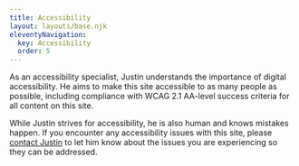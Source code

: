 ```yaml
---
title: Accessibility
layout: layouts/base.njk
eleventyNavigation:
  key: Accessibility
  order: 5
---
```

As an accessibility specialist, Justin understands the importance of digital accessibility. He aims to make this site accessible to as many people as possible, including compliance with WCAG 2.1 AA-level success criteria for all content on this site.

While Justin strives for accessibility, he is also human and knows mistakes happen. If you encounter any accessibility issues with this site, please [contact Justin](/contact) to let him know about the issues you are experiencing so they can be addressed.
